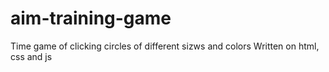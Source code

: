 # aim-training-game
Time game of clicking circles of different sizws and colors 
Written on html, css and js
